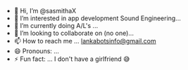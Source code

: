 - 👋 Hi, I’m @sasmithaX
- 👀 I’m interested in app development
      Sound Engineering...
- 🌱 I’m currently doing A/L's ...
- 💞️ I’m looking to collaborate on (no one)...
- 📫 How to reach me ... lankabotsinfo@gmail.com
- 😄 Pronouns: ...
- ⚡ Fun fact: ... I don't have a girlfriend 😅

<!---
sasmithaX/sasmithaX is a ✨ special ✨ repository because its `README.md` (this file) appears on your GitHub profile.
You can click the Preview link to take a look at your changes.
--->
